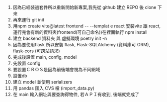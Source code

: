 1. 因為已經裝過套件所以重新開始新專案,我先從 github 建立 REPO 後 clone 下來
2. 再來運行 git init
3. 用npm create vite@latest frontend -- --templat
e react 安裝vite 跟 react, 運行完會有新的資料夾(frontend(可自己命名))在裡面執行 npm install
4. 建立 backend 資料夾 與 虛擬環境 poetry init -n
5. 因為要使用flask 所以安裝 flask, Flask-SQLAlchemy (資料庫可 ORM), flask-cors (可跨站請求)
6. 完成後設置 main, config, model
7. 先設置 config 
  1. 要設置ＣＲＯＳ是因為前後端會視為不同網域
  2. 設置db
8. 建立 model 並使用 serializers
9. 用 pandas 匯入 CVS 檔 (import_data.py)
10. 在 main 輸入網址與要查詢得物件, 若ＡＰＩ有收到, 後端就完成了

